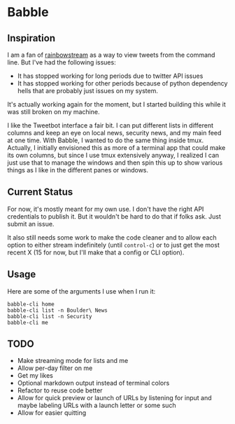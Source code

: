 # Babble

## Inspiration

I am a fan of [rainbowstream](https://github.com/orakaro/rainbowstream) as a way to view tweets from the command line. But I've had the following issues:

* It has stopped working for long periods due to twitter API issues
* It has stopped working for other periods because of python dependency hells that are probably just issues on my system.

It's actually working again for the moment, but I started building this while it was still broken on my machine.

I like the Tweetbot interface a fair bit. I can put different lists in different columns and keep an eye on local news, security news, and my main feed at one time. With Babble, I wanted to do the same thing inside tmux. Actually, I initially envisioned this as more of a terminal app that could make its own columns, but since I use tmux extensively anyway, I realized I can just use that to manage the windows and then spin this up to show various things as I like in the different panes or windows.

## Current Status

For now, it's mostly meant for my own use. I don't have the right API credentials to publish it. But it wouldn't be hard to do that if folks ask. Just submit an issue.

It also still needs some work to make the code cleaner and to allow each option to either stream indefinitely (until `control-c`) or to just get the most recent X (15 for now, but I'll make that a config or CLI option).

## Usage

Here are some of the arguments I use when I run it:

```
babble-cli home
babble-cli list -n Boulder\ News
babble-cli list -n Security
babble-cli me
```

## TODO

* Make streaming mode for lists and me
* Allow per-day filter on me
* Get my likes
* Optional markdown output instead of terminal colors
* Refactor to reuse code better
* Allow for quick preview or launch of URLs by listening for input and maybe labeling URLs with a launch letter or some such
* Allow for easier quitting
